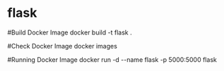 # flask

#Build Docker Image
docker build -t flask .

#Check Docker Image
docker images

#Running Docker Image
docker run -d --name flask -p 5000:5000 flask


